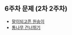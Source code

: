 ## 6주차 문제 (2차 2주차)
* [말이되고픈 원숭이](https://www.acmicpc.net/problem/1600)
* [통나무 건너뛰기](https://www.acmicpc.net/problem/11497)